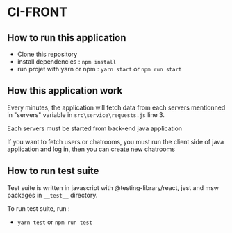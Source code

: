 # CI-FRONT

## How to run this application

- Clone this repository
- install dependencies : ``` npm install ```
- run projet with yarn or npm : ``` yarn start ``` or ``` npm run start ```

## How this application work

Every minutes, the application will fetch data from each servers mentionned in "servers" variable in ```src\service\requests.js``` line 3.

Each servers must be started from back-end java application

If you want to fetch users or chatrooms, you must run the client side of java application and log in, then you can create new chatrooms

## How to run test suite

Test suite is written in javascript with @testing-library/react, jest and msw packages in ```__test__``` directory.

To run test suite, run : 

-  ``` yarn test ``` or ``` npm run test ```

